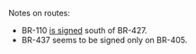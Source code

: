 Notes on routes:
* BR-110 [is signed](https://www.google.com/maps/@-6.6712252,-37.411905,3a,17.4y,302.74h,103.55t/data=!3m6!1e1!3m4!1s76PFiYL9_HUJfPF638e1UQ!2e0!7i16384!8i8192?entry=ttu) south of BR-427.
* BR-437 seems to be signed only on BR-405.
